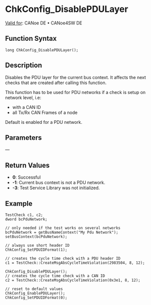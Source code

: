 # ChkConfig_DisablePDULayer

[Valid for](../../../Shared/FeatureAvailability.md): CANoe DE • CANoe4SW DE

## Function Syntax

```
long ChkConfig_DisablePDULayer();
```

## Description

Disables the PDU layer for the current bus context. It affects the next checks that are created after calling this function.

This function has to be used for PDU networks if a check is setup on network level, i.e:

- with a CAN ID
- all Tx/Rx CAN Frames of a node

Default is enabled for a PDU network.

## Parameters

—

## Return Values

- **0**: Successful
- **-1**: Current bus context is not a PDU network.
- **-3**: Test Service Library was not initialized.

## Example

```plaintext
TestCheck c1, c2;
dword bcPduNetwork;

// only needed if the test works on several networks
bcPduNetwork = getBusNameContext("My Pdu Network");
setBusContext(bcPduNetwork);

// always use short header ID
ChkConfig_SetPDUIDFormat(1);

// creates the cycle time check with a PDU header ID
c1 = TestCheck::CreateMsgAbsCycleTimeViolation(2983504, 8, 12);

ChkConfig_DisablePDULayer();
// creates the cycle time check with a CAN ID
c2 = TestCheck::CreateMsgAbsCycleTimeViolation(0x3e1, 8, 12);

// reset to default values
ChkConfig_EnablePDULayer();
ChkConfig_SetPDUIDFormat(0);
```
